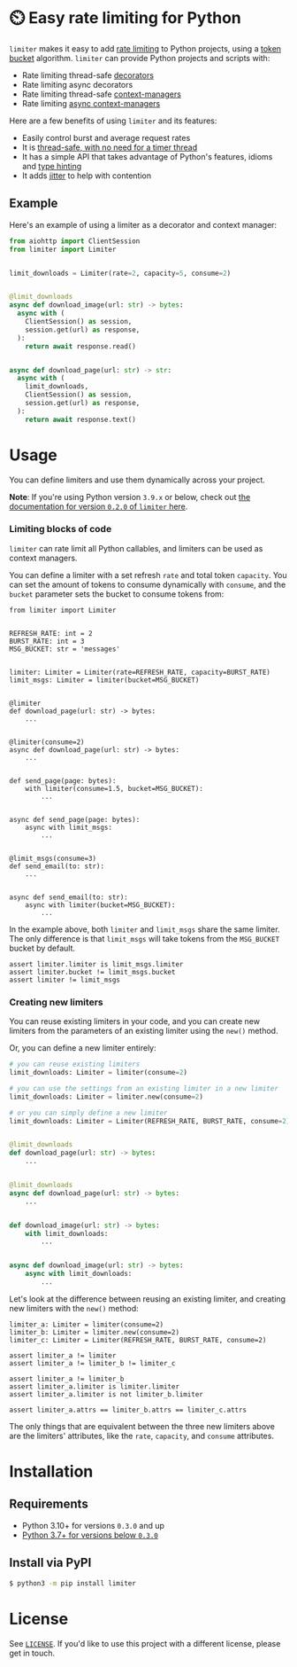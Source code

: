 # ⏲️ Easy rate limiting for Python

`limiter` makes it easy to add [rate limiting](https://en.wikipedia.org/wiki/Rate_limiting) to Python projects, using a [token bucket](https://en.wikipedia.org/wiki/Token_bucket) algorithm. `limiter` can provide Python projects and scripts with:
  - Rate limiting thread-safe [decorators](https://www.python.org/dev/peps/pep-0318/)
  - Rate limiting async decorators
  - Rate limiting thread-safe [context-managers](https://www.python.org/dev/peps/pep-0343/)
  - Rate limiting [async context-managers](https://www.python.org/dev/peps/pep-0492/#asynchronous-context-managers-and-async-with)

Here are a few benefits of using `limiter` and its features:
 - Easily control burst and average request rates
 - It is [thread-safe, with no need for a timer thread](https://en.wikipedia.org/wiki/Generic_cell_rate_algorithm)
 - It has a simple API that takes advantage of Python's features, idioms and [type hinting](https://www.python.org/dev/peps/pep-0483/)
 - It adds [jitter](https://aws.amazon.com/blogs/architecture/exponential-backoff-and-jitter/) to help with contention

## Example
Here's an example of using a limiter as a decorator and context manager:
```python
from aiohttp import ClientSession
from limiter import Limiter


limit_downloads = Limiter(rate=2, capacity=5, consume=2)


@limit_downloads
async def download_image(url: str) -> bytes:
  async with (
    ClientSession() as session,
    session.get(url) as response,
  ):
    return await response.read()


async def download_page(url: str) -> str:
  async with (
    limit_downloads,
    ClientSession() as session,
    session.get(url) as response,
  ):
    return await response.text()
```

# Usage
You can define limiters and use them dynamically across your project.

**Note**: If you're using Python version `3.9.x` or below, check out [the documentation for version `0.2.0` of `limiter` here](https://github.com/alexdelorenzo/limiter/blob/master/README-0.2.0.md).

### Limiting blocks of code
`limiter` can rate limit all Python callables, and limiters can be used as context managers.

You can define a limiter with a set refresh `rate` and total token `capacity`. You can set the amount of tokens to consume dynamically with `consume`, and the `bucket` parameter sets the bucket to consume tokens from:
```python3
from limiter import Limiter


REFRESH_RATE: int = 2
BURST_RATE: int = 3
MSG_BUCKET: str = 'messages'


limiter: Limiter = Limiter(rate=REFRESH_RATE, capacity=BURST_RATE)
limit_msgs: Limiter = limiter(bucket=MSG_BUCKET)


@limiter
def download_page(url: str) -> bytes:
    ...


@limiter(consume=2)
async def download_page(url: str) -> bytes:
    ...


def send_page(page: bytes):
    with limiter(consume=1.5, bucket=MSG_BUCKET):
        ...


async def send_page(page: bytes):
    async with limit_msgs:
        ...


@limit_msgs(consume=3)
def send_email(to: str):
    ...


async def send_email(to: str):
    async with limiter(bucket=MSG_BUCKET):
        ...
```

In the example above, both `limiter` and `limit_msgs` share the same limiter. The only difference is that `limit_msgs` will take tokens from the `MSG_BUCKET` bucket by default.

```python3
assert limiter.limiter is limit_msgs.limiter
assert limiter.bucket != limit_msgs.bucket
assert limiter != limit_msgs
```

### Creating new limiters
You can reuse existing limiters in your code, and you can create new limiters from the parameters of an existing limiter using the `new()` method. 

Or, you can define a new limiter entirely:
```python
# you can reuse existing limiters
limit_downloads: Limiter = limiter(consume=2)

# you can use the settings from an existing limiter in a new limiter
limit_downloads: Limiter = limiter.new(consume=2)

# or you can simply define a new limiter
limit_downloads: Limiter = Limiter(REFRESH_RATE, BURST_RATE, consume=2)


@limit_downloads
def download_page(url: str) -> bytes:
    ...


@limit_downloads
async def download_page(url: str) -> bytes:
    ...


def download_image(url: str) -> bytes:
    with limit_downloads:
        ...


async def download_image(url: str) -> bytes:
    async with limit_downloads:
        ...
```

Let's look at the difference between reusing an existing limiter, and creating new limiters with the `new()` method:
```python3
limiter_a: Limiter = limiter(consume=2)
limiter_b: Limiter = limiter.new(consume=2)
limiter_c: Limiter = Limiter(REFRESH_RATE, BURST_RATE, consume=2)

assert limiter_a != limiter
assert limiter_a != limiter_b != limiter_c

assert limiter_a != limiter_b
assert limiter_a.limiter is limiter.limiter
assert limiter_a.limiter is not limiter_b.limiter

assert limiter_a.attrs == limiter_b.attrs == limiter_c.attrs
```

The only things that are equivalent between the three new limiters above are the limiters' attributes, like the `rate`, `capacity`, and `consume` attributes.

# Installation
## Requirements
 - Python 3.10+ for versions `0.3.0` and up
 - [Python 3.7+ for versions below `0.3.0`](https://github.com/alexdelorenzo/limiter/blob/master/README-0.2.0.md)

## Install via PyPI
```bash
$ python3 -m pip install limiter
```

# License
See [`LICENSE`](/LICENSE). If you'd like to use this project with a different license, please get in touch.
